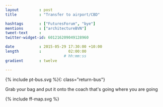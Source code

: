 ```yaml
---
layout         : post
title          : "Transfer to airport/CBD"

hashtags       : ["FuturesForum", "bye"]
mentions       : ["architectureBVN"]
tweet-text     :
twitter-widget-id: 601216209049128960

date           : 2015-05-29 17:30:00 +10:00
length         :            02:00:00
                          # hh:mm:ss
gradient       : twelve

---
```


{% include pt-bus.svg %}{: class="return-bus"}

Grab your bag and put it onto the coach that's going where you are going

<div class="the-map">{% include ff-map.svg %}</div>
